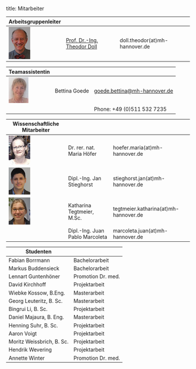 title: Mitarbeiter


|Arbeitsgruppenleiter|                |     |
|--------------|---------------|----|
|![Image Theo Doll](Theo.png)|[Prof. Dr.-Ing. Theodor Doll](pagedoll.html)|	doll.theodor(at)mh-hannover.de|   



|Teamassistentin|                     |      |
|--------------|---------------------|------|
|![Image Bettina Goede](Bettina.jpg) | Bettina Goede	|	goede.bettina@mh-hannover.de     |
|    |   |Phone: +49 (0)511 532 7235|



|Wissenschaftliche Mitarbeiter|             |    |
|---------|------|------|
|![Image Maria Höfer](Maria.png) | Dr. rer. nat. Maria Höfer | hoefer.maria(at)mh-hannover.de |    
|![Image Jan Stieghorst ](Jan.png) |  Dipl.-Ing. Jan Stieghorst|	stieghorst.jan(at)mh-hannover.de|    
|![Image Katharina Tegtmeier](Katharina.png)  | Katharina Tegtmeier, M.Sc. 	|	tegtmeier.katharina(at)mh-hannover.de | 
|                            |Dipl.-Ing. Juan Pablo Marcoleta 	|	marcoleta.juan(at)mh-hannover.de  |


|Studenten|             |
|-----------|-------------|
|Fabian Borrmann | Bachelorarbeit|
|Markus Buddensieck | Bachelorarbeit|
|Lennart Guntenhöner |Promotion Dr. med. |
|David Kirchhoff | Projektarbeit|
|Wiebke Kossow, B.Eng. |  Masterarbeit|
|Georg Leuteritz, B. Sc. |  Masterarbeit|
|Bingrui Li, B. Sc. | Projektarbeit|
|Daniel Majaura, B. Eng.	|	 Masterarbeit|
|Henning Suhr, B. Sc. | Projektarbeit|
|Aaron Voigt | Projektarbeit|
|Moritz Weissbrich, B. Sc. | Projektarbeit|
|Hendrik Wevering |Projektarbeit|
|Annette Winter | Promotion Dr. med.|


